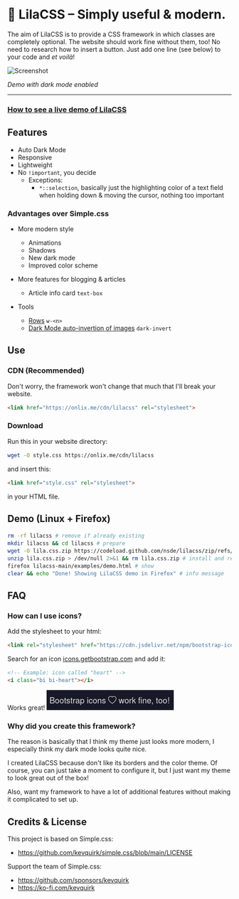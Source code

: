 # 🌷 LilaCSS – Simply useful & modern.
The aim of LilaCSS is to provide a CSS framework in which classes are completely optional. The website should work fine without them, too! No need to research how to insert a button. Just add one line (see below) to your code and *et voilà*!

<!-- ![Image](https://i.ibb.co/CwKV5Pv/drawing.png) -->
![Screenshot](https://i.ibb.co/KrXqFjD/image.png)

*Demo with dark mode enabled*
***
### [How to see a live demo of LilaCSS](#demo-linux)

## Features
- Auto Dark Mode
- Responsive
- Lightweight
- No `!important`, you decide
  - Exceptions:
    - `*::selection`, basically just the highlighting color of a text field when holding down & moving the cursor, nothing too important

### Advantages over Simple.css
- More modern style
  - Animations
  - Shadows
  - New dark mode
  - Improved color scheme

- More features for blogging & articles
  - Article info card `text-box`

- Tools
  - [Rows](docs/structure.md#Rows) `w-<n>`
  - [Dark Mode auto-invertion of images](docs/classes.md#Dark+Invert+for+Images) `dark-invert`

## Use
### CDN (Recommended)
Don't worry, the framework won't change that much that I'll break your website.

```html
<link href="https://onlix.me/cdn/lilacss" rel="stylesheet">
```

### Download
Run this in your website directory:
```sh
wget -O style.css https://onlix.me/cdn/lilacss
```

and insert this:

```html
<link href="style.css" rel="stylesheet">
```

in your HTML file.

## Demo (Linux + Firefox)
```sh
rm -rf lilacss # remove if already existing
mkdir lilacss && cd lilacss # prepare
wget -O lila.css.zip https://codeload.github.com/nsde/lilacss/zip/refs/heads/main > /dev/null 2>&1 # download
unzip lila.css.zip > /dev/null 2>&1 && rm lila.css.zip # install and remove the unneeded zip file 
firefox lilacss-main/examples/demo.html # show
clear && echo "Done! Showing LilaCSS demo in Firefox" # info message
```

## FAQ
### How can I use icons?
Add the stylesheet to your html:

```html
<link rel="stylesheet" href="https://cdn.jsdelivr.net/npm/bootstrap-icons@latest/font/bootstrap-icons.css">
```

Search for an icon [icons.getbootstrap.com](https://icons.getbootstrap.com) and add it:

```html
<!-- Example: icon called "heart" -->
<i class="bi bi-heart"></i>
```

Works great!
![](docs/media/bootstrap-icons.png)
### Why did you create this framework?
The reason is basically that I think my theme just looks more modern, I especially think my dark mode looks quite nice.  

I created LilaCSS because don't like its borders and the color theme. Of course, you can just take a moment to configure it, but I just want my theme to look great out of the box!

Also, want my framework to have a lot of additional features without making it complicated to set up.

## Credits & License
This project is based on Simple.css:
- https://github.com/kevquirk/simple.css/blob/main/LICENSE

Support the team of Simple.css:
- https://github.com/sponsors/kevquirk
- https://ko-fi.com/kevquirk